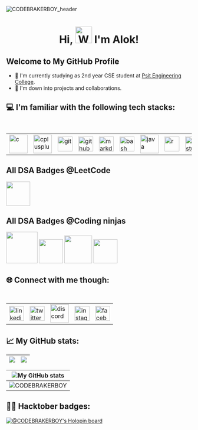 ![CODEBRAKERBOY_header](https://user-images.githubusercontent.com/25181517/117185899-9ccba680-adda-11eb-9003-7c25da391b99.PNG)
<h1 align="center"> Hi, <img src="https://raw.githubusercontent.com/nixin72/nixin72/master/wave.gif" 
         alt="Waving hand animated gif"
         height="45"
         width="45" /> I'm Alok!</h1>


## Welcome to My GitHub Profile

- 🏫 I'm currently studying as 2nd year CSE student at [Psit Engineering College](https://www.psit.ac.in// "visit my college website").
- 🤩 I'm down into projects and collaborations.

## 💻 I'm familiar with the following tech stacks:

<br/>

<div align="center">
  <table>
    <tr>
      <td>
        <a href="https://github.com/CODEBRAKERBOY?tab=repositories&q=&type=&language=c&sort=" target="_blank" title="View my C Programming repo(s)"> 
          <img src="https://camo.githubusercontent.com/ca8676621360fbaf31b9aca54d45d5e19e1695ca8247bbb216eaeb81ea05cd85/68747470733a2f2f74656368737461636b2d67656e657261746f722e76657263656c2e6170702f6373686172702d69636f6e2e737667" alt="c" width="50" height="50"/> 
        </a>
      </td>
      <td>
        <a href="https://github.com/CODEBRAKERBOY?tab=repositories&q=&type=&language=c%2B%2B&sort=" target="_blank" title="View my C++ Programming repo(s)"> 
          <img src="https://camo.githubusercontent.com/5cbf52740afc324c4f1a132543c6de32bf96ef976e482aca9d374589dd1b3d4d/68747470733a2f2f74656368737461636b2d67656e657261746f722e76657263656c2e6170702f6370702d69636f6e2e737667" alt="cplusplus" width="50" height="50"/> 
        </a>
      </td>
      <td>
        <a href="https://github.com/CODEBRAKERBOY/" target="_blank" title="View my repos">
          <img src="https://user-images.githubusercontent.com/25181517/192108372-f71d70ac-7ae6-4c0d-8395-51d8870c2ef0.png" alt="git" width="40" height="40"/>
        </a>
      </td>
      <td>
        <a href="https://github.com/CODEBRAKERBOY/" target="_blank" title="View my repos">
          <img src="https://raw.githubusercontent.com/jmnote/z-icons/master/svg/github.svg" alt="github" width="40" height="40"/>
        </a>
      </td>
      <td>
        <a href="https://github.com/CODEBRAKERBOY/" target="_blank" title="View my repos">
          <img src="Assets/markdown-original.svg" alt="markdown" width="40" height="40"/>
        </a>
      </td>
      <td>
        <a href="https://github.com/CODEBRAKERBOY?tab=repositories&q=&type=&language=shell&sort=" target="_blank" title="View my Shell Scripting repo(s)">
          <img src="https://raw.githubusercontent.com/jmnote/z-icons/master/svg/bash.svg" alt="bash" width="40" height="40"/>
        </a>
      </td>
      <td>
        <a href="https://github.com/CODEBRAKERBOY?tab=repositories&q=&type=&language=java&sort=" target="_blank" title="View my Java repo(s)">
          <img src="https://user-images.githubusercontent.com/25181517/117201156-9a724800-adec-11eb-9a9d-3cd0f67da4bc.png" alt="java" width="50" height="50"/>
        </a>
      </td>
      <td>
        <a href="https://github.com/CODEBRAKERBOY?tab=repositories&q=&type=&language=r&sort=" target="_blank" title="View my R programming repo(s)">
          <img src="https://raw.githubusercontent.com/jmnote/z-icons/master/svg/r.svg" alt="r" width="40" height="40"/>
        </a>
      </td>
      <td>
        <a href="https://github.com/CODEBRAKERBOY?tab=repositories&q=&type=&language=r&sort=" target="_blank" title="View my R programming repo(s)">
          <img src="Assets/rstudio-original.svg" alt="r-studio" width="40" height="40"/>
        </a>
      </td>
      <td>
        <a href="" target="_blank" title="View my Python repo(s)">
          <img src="https://user-images.githubusercontent.com/25181517/183423507-c056a6f9-1ba8-4312-a350-19bcbc5a8697.png" alt="python" width="40" height="40"/>
        </a>
      </td>
      <td>
        <a href="" target="_blank" title="View my html5 repo(s)">
          <img src="https://camo.githubusercontent.com/4c31cabd8b3aa138d55adcf0a5415e5f71f38f4f5eb0ef7312ef675077834b8d/68747470733a2f2f736b696c6c69636f6e732e6465762f69636f6e733f693d68746d6c" alt="html5" width="40" height="40"/>
        </a>
      </td>
      <td>
        <img src="https://www.svgrepo.com/show/452129/vs-code.svg" alt="vscode" width="40" height="40"/>
      </td>
    </tr>
  </table>
</div>


## All DSA Badges @LeetCode

<img src="https://assets.leetcode.com/static_assets/marketing/2024-50.gif" width="65px"></img>


## All DSA Badges @Coding ninjas

<img src="https://files.codingninjas.in/code-crusader-4-26994.svg" width="85px"></img>
<img src="https://files.codingninjas.in/consistent-coder-2-26973.svg" width="65px"></img>
<img src="https://files.codingninjas.in/diligent-developer-3-26989.svg" width="75px"></img>
<img src="https://files.codingninjas.in/leaderboard-legend-2-27001.svg" width="65px"></img>




## 🌐 Connect with me though:


<br/>

<div align="center">
  <table>
    <tr>
      <td>
          <a href="https://www.linkedin.com/in/alok-yadav-755673297/" target="_blank" title="Visit my Linkedin">
            <img src="https://raw.githubusercontent.com/rahuldkjain/github-profile-readme-generator/master/src/images/icons/Social/linked-in-alt.svg" alt="linkedin" width="40" height="40"/>
          </a>
      </td>
      <td>
          <a href="https://twitter.com/" target="_blank" title="Visit my twitter">
            <img src="https://raw.githubusercontent.com/rahuldkjain/github-profile-readme-generator/master/src/images/icons/Social/twitter.svg" alt="twitter" width="40" height="40"/>
          </a>
      </td>
      <td>
         <a href="https://discord.gg/xrSCjwhR6R" target="_blank" title="Join My Discord Channel">
          <img src="https://www.svgrepo.com/show/452188/discord.svg" alt="discord" width="50" height="50" />
         </a>
      </td>
      <td>
          <a href="https://www.instagram.com/iam_.abhir/" target="_blank" title="Visit my Instagram">
            <img src="https://raw.githubusercontent.com/rahuldkjain/github-profile-readme-generator/master/src/images/icons/Social/instagram.svg" alt="instagram" width="40" height="40"/>
          </a>
      </td>
      <td>
          <a href="https://www.facebook.com/" target="_blank" title="Visit my facebook">
            <img src="https://raw.githubusercontent.com/jmnote/z-icons/master/svg/facebook.svg" alt="facebook" width="40" height="40"/>
          </a>
      </td>
  </table>
</div>

## 📈 My GitHub stats:

| <img src="https://github-readme-stats.vercel.app/api?username=CODEBRAKERBOY&&show_icons=true&count_private=true&theme=github_dark"> | <img src="https://github-readme-streak-stats.herokuapp.com/?user=CODEBRAKERBOY&theme=blueberry_duo"/> |
| --- | ---- |

| <img src="https://github-profile-trophy.vercel.app/?username=CODEBRAKERBOY&theme=darkhub&column=9" alt="My GitHub stats"> |
| --- |
| ![CODEBRAKERBOY](https://github-readme-activity-graph.vercel.app/graph?username=CODEBRAKERBOY&theme=react-dark) |

## 🐱‍💻 Hacktober badges:

[ ![@CODEBRAKERBOY's Holopin board](https://holopin.me/CODEBRAKERBOY) ](https://holopin.io/@CODEBRAKERBOY) 



